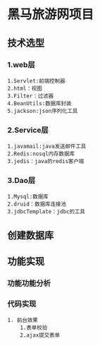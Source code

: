 # 黑马旅游网项目
## 技术选型
### 1.web层
    1.Servlet:前端控制器
    2.html：视图
    3.Filter：过滤器
    4.BeanUtils:数据库封装
    5.jackson:json序列化工具
### 2.Service层
    1.javamail:java发送邮件工具
    2.Redis:nosql内存数据库
    3.jedis：java的redis客户端
### 3.Dao层
    1.Mysql:数据库
    2.druid：数据库连接池
    3.jdbcTemplate：jdbc的工具
## 创建数据库

## 功能实现
### 功能功能分析
### 代码实现
    1. 前台效果
        1.表单校验
        2.ajax提交表单
    